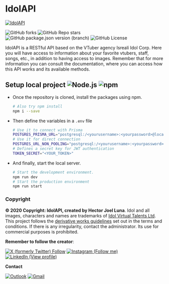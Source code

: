 # IdolAPI

[![IdolAPI](https://idolapi.vercel.app/api/assets/Screenshot_20231129_000020.png)](https://idolapi.vercel.app)

![GitHub forks](https://img.shields.io/github/forks/JoelLuna02/idolapi.svg)
![GitHub Repo stars](https://img.shields.io/github/stars/JoelLuna02/idolapi.svg?color=00ff00)
![GitHub package.json version (branch)](https://img.shields.io/github/package-json/v/JoelLuna02/idolapi/IdolServer.svg)
![GitHub License](https://img.shields.io/github/license/JoelLuna02/idolapi.svg)

IdolAPI is a RESTful API based on the VTuber agency Isrealí Idol Corp. Here you will have access
to information about your favorite vtubers, staff, songs, etc., in addition to having access to
images. Remember that for more information you can consult the documentation, where you can access
how this API works and its available methods.

## Setup local project ![Node.js](https://img.shields.io/badge/Node.js-v18.16.5-brightgreen.svg) ![npm](https://img.shields.io/badge/npm-v9.5.1-blue.svg)

- Once the repository is cloned, install the packages using npm. 
    ```bash
    # Also try npm install
    npm i --save
    ```

- Then define the variables in a `.env` file
    ```sh
    # Use it to connect with Prisma
    POSTGRES_PRISMA_URL="postgresql:/<yourusername>:<yourpassword>@localhost:5432/<yourdatabase>?pgbouncer=true&connect_timeout=15"
    # Use it for direct connection
    POSTGRES_URL_NON_POOLING="postgresql:/<yourusername>:<yourpassword>@localhost:5432/<yourdatabase>"
    # Defines a secret key for JWT authentication
    TOKEN_SECRET="<YOUR_TOKEN>"
    ```

- And finally, start the local server.
    ```bash
    # Start the development environment.
    npm run dev
    # Start the production environment
    npm run start
    ```

### Copyright

**© 2020 Copyright: IdolAPI, created by Hector Joel Luna**. Idol and all images, characters and names are trademarks of [Idol Virtual Talents Ltd](https://www.idol-company.com/).
This project follows the [derivative works guidelines](https://www.idol-company.com/tos) set out in the terms and
conditions. If there is any irregularity, contact the administrator. Its use for commercial purposes is prohibited.
​

**Remember to follow the creator**:

[![X (formerly Twitter) Follow](https://img.shields.io/badge/Twitter-1DA1F2?style=for-the-badge&logo=twitter&logoColor=white)](https://twitter.com/JoelLuna20302)
[![Instagram (Follow me)](https://img.shields.io/badge/Instagram-E4405F?style=for-the-badge&logo=instagram&logoColor=white)](https://instagram.com/joelluna_2002)
[![LinkedIn (View profile)](https://img.shields.io/badge/LinkedIn-0077B5?style=for-the-badge&logo=linkedin&logoColor=white)](https://www.linkedin.com/in/hector-joel-luna-984b6224b/)

**Contact**

[![Outlook](https://img.shields.io/badge/Microsoft_Outlook-0078D4?style=for-the-badge&logo=microsoft-outlook&logoColor=white)](mailto:hectorjoelluna@outlook.com.ar)
[![Gmail](https://img.shields.io/badge/Gmail-D14836?style=for-the-badge&logo=gmail&logoColor=white)](mailto:hectorjoelluna1234@gmail.com)
